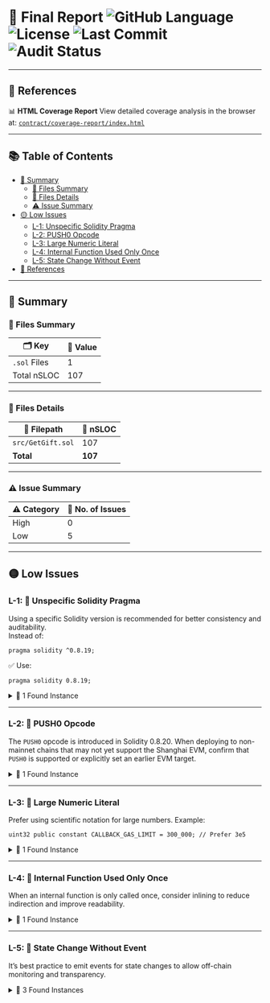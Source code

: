 # 🧠 Final Report ![GitHub Language](https://img.shields.io/badge/language-Solidity-blue.svg) ![License](https://img.shields.io/badge/license-MIT-green.svg) ![Last Commit](https://img.shields.io/github/last-commit/your-username/your-repo.svg) ![Audit Status](https://img.shields.io/badge/audit-pending-yellow.svg)

---


## 🔗 References

📊 **HTML Coverage Report**
View detailed coverage analysis in the browser at:
[`contract/coverage-report/index.html`](contract/coverage-report/index.html)

---
## 📚 Table of Contents

- [📝 Summary](#-summary)
  - [📁 Files Summary](#-files-summary)
  - [📄 Files Details](#-files-details)
  - [⚠️ Issue Summary](#-issue-summary)
- [🟡 Low Issues](#-low-issues)
  - [L-1: Unspecific Solidity Pragma](#l-1-unspecific-solidity-pragma)
  - [L-2: PUSH0 Opcode](#l-2-push0-opcode)
  - [L-3: Large Numeric Literal](#l-3-large-numeric-literal)
  - [L-4: Internal Function Used Only Once](#l-4-internal-function-used-only-once)
  - [L-5: State Change Without Event](#l-5-state-change-without-event)
- [🔗 References](#-references)

---

## 📝 Summary

### 📁 Files Summary

| 🗂️ Key        | 📌 Value |
|--------------|----------|
| `.sol` Files | 1        |
| Total nSLOC  | 107      |

---

### 📄 Files Details

| 📍 Filepath        | 🔢 nSLOC |
|-------------------|----------|
| `src/GetGift.sol` | 107      |
| **Total**         | **107**  |

---

### ⚠️ Issue Summary

| ⚠️ Category | 🚨 No. of Issues |
|-------------|------------------|
| High        | 0                |
| Low         | 5                |

---

## 🟡 Low Issues

### L-1: 🔧 Unspecific Solidity Pragma

Using a specific Solidity version is recommended for better consistency and auditability.  
Instead of:

```solidity
pragma solidity ^0.8.19;
````

✅ Use:

```solidity
pragma solidity 0.8.19;
```

<details>
  <summary>📍 1 Found Instance</summary>

* Located in `src/GetGift.sol` [Line 2](src/GetGift.sol#L2)

</details>

---

### L-2: 🧬 PUSH0 Opcode

The `PUSH0` opcode is introduced in Solidity 0.8.20. When deploying to non-mainnet chains that may not yet support the Shanghai EVM, confirm that `PUSH0` is supported or explicitly set an earlier EVM target.

<details>
  <summary>📍 1 Found Instance</summary>

* Located in `src/GetGift.sol` [Line 2](src/GetGift.sol#L2)

</details>

---

### L-3: 🔢 Large Numeric Literal

Prefer using scientific notation for large numbers.
Example:

```solidity
uint32 public constant CALLBACK_GAS_LIMIT = 300_000; // Prefer 3e5
```

<details>
  <summary>📍 1 Found Instance</summary>

* Located in `src/GetGift.sol` [Line 45](src/GetGift.sol#L45)

</details>

---

### L-4: 🧩 Internal Function Used Only Once

When an internal function is only called once, consider inlining to reduce indirection and improve readability.

<details>
  <summary>📍 1 Found Instance</summary>

* Located in `src/GetGift.sol` [Line 135](src/GetGift.sol#L135)

</details>

---

### L-5: 🏁 State Change Without Event

It’s best practice to emit events for state changes to allow off-chain monitoring and transparency.

<details>
  <summary>📍 3 Found Instances</summary>

* Located in `src/GetGift.sol` [Line 142](src/GetGift.sol#L142)
* Located in `src/GetGift.sol` [Line 146](src/GetGift.sol#L146)
* Located in `src/GetGift.sol` [Line 150](src/GetGift.sol#L150)

</details>
